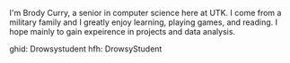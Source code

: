 I'm Brody Curry, a senior in computer science here at UTK. I come from a military family and I greatly enjoy learning, playing games, and reading. I hope mainly to gain expeirence in 
projects and data analysis. 

ghid: Drowsystudent
hfh: DrowsyStudent
